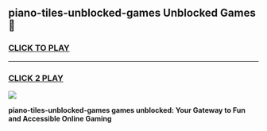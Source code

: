 
## piano-tiles-unblocked-games Unblocked Games👋
<h3>
<a href="https://news.freeplayer.one?title=piano-tiles-unblocked-games&ref=16F">CLICK TO PLAY</a></h3>
<hr>

<h3>
<a href="https://news.freeplayer.one?title=piano-tiles-unblocked-games&ref=16F">CLICK 2 PLAY</a>
  
</h3>

<a href="https://news.freeplayer.one?title=piano-tiles-unblocked-games&ref=16F/"><img src="https://clearcache.store/games.png"></a>


**piano-tiles-unblocked-games games unblocked: Your Gateway to Fun and Accessible Online Gaming**
